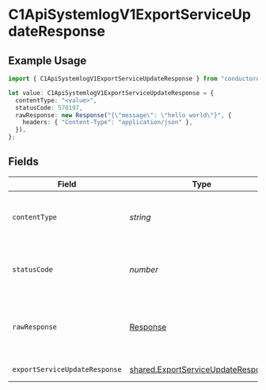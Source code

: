 # C1ApiSystemlogV1ExportServiceUpdateResponse

## Example Usage

```typescript
import { C1ApiSystemlogV1ExportServiceUpdateResponse } from "conductorone-sdk-typescript/sdk/models/operations";

let value: C1ApiSystemlogV1ExportServiceUpdateResponse = {
  contentType: "<value>",
  statusCode: 570197,
  rawResponse: new Response("{\"message\": \"hello world\"}", {
    headers: { "Content-Type": "application/json" },
  }),
};
```

## Fields

| Field                                                                                           | Type                                                                                            | Required                                                                                        | Description                                                                                     |
| ----------------------------------------------------------------------------------------------- | ----------------------------------------------------------------------------------------------- | ----------------------------------------------------------------------------------------------- | ----------------------------------------------------------------------------------------------- |
| `contentType`                                                                                   | *string*                                                                                        | :heavy_check_mark:                                                                              | HTTP response content type for this operation                                                   |
| `statusCode`                                                                                    | *number*                                                                                        | :heavy_check_mark:                                                                              | HTTP response status code for this operation                                                    |
| `rawResponse`                                                                                   | [Response](https://developer.mozilla.org/en-US/docs/Web/API/Response)                           | :heavy_check_mark:                                                                              | Raw HTTP response; suitable for custom response parsing                                         |
| `exportServiceUpdateResponse`                                                                   | [shared.ExportServiceUpdateResponse](../../../sdk/models/shared/exportserviceupdateresponse.md) | :heavy_minus_sign:                                                                              | Successful response                                                                             |